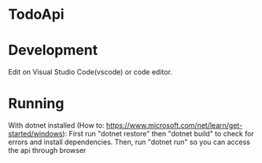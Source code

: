 # TodoApi

# Development
Edit on Visual Studio Code(vscode) or code editor.

# Running
With dotnet installed (How to: https://www.microsoft.com/net/learn/get-started/windows):
First run "dotnet restore" then "dotnet build" to check for errors and install dependencies.
Then, run "dotnet run" so you can access the api through browser
